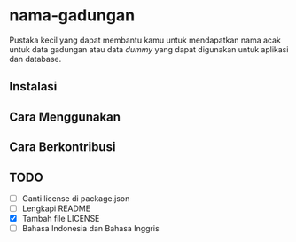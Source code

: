 # nama-gadungan

Pustaka kecil yang dapat membantu kamu untuk mendapatkan nama acak untuk data gadungan atau data _dummy_ yang dapat digunakan untuk aplikasi dan database.

## Instalasi

## Cara Menggunakan

## Cara Berkontribusi

## TODO
- [ ] Ganti license di package.json
- [ ] Lengkapi README
- [x] Tambah file LICENSE
- [ ] Bahasa Indonesia dan Bahasa Inggris
